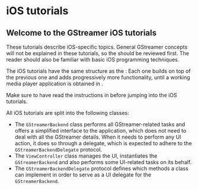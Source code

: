 # iOS tutorials

## Welcome to the GStreamer iOS tutorials

These tutorials describe iOS-specific topics. General GStreamer
concepts will not be explained in these tutorials, so the
[](sdk-basic-tutorials.md) should be reviewed first. The reader should
also be familiar with basic iOS programming techniques.

The iOS tutorials have the same structure as the
[](sdk-android-tutorials.md): Each one builds on top of the previous
one and adds progressively more functionality, until a working media
player application is obtained in
[](sdk-ios-tutorial-a-complete-media-player.md).

Make sure to have read the instructions in
[](sdk-installing-for-ios-development.md) before jumping into the iOS
tutorials.

All iOS tutorials are split into the following classes:

  - The `GStreamerBackend` class performs all GStreamer-related tasks
    and offers a simplified interface to the application, which does not
    need to deal with all the GStreamer details. When it needs to
    perform any UI action, it does so through a delegate, which is
    expected to adhere to the `GStreamerBackendDelegate` protocol.
  - The `ViewController` class manages the UI, instantiates the
    `GStreamerBackend` and also performs some UI-related tasks on its
    behalf.
  - The `GStreamerBackendDelegate` protocol defines which methods a
    class can implement in order to serve as a UI delegate for the
    `GStreamerBackend`.

